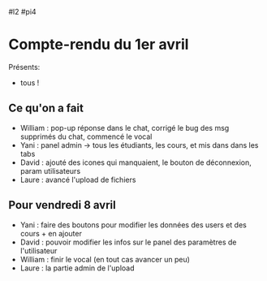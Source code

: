 #l2
#pi4

# Compte-rendu du 1er avril

Présents:
- tous !

## Ce qu'on a fait
- William : pop-up réponse dans le chat, corrigé le bug des msg supprimés du chat, commencé le vocal
- Yani : panel admin -> tous les étudiants, les cours, et mis dans dans les tabs
- David : ajouté des icones qui manquaient, le bouton de déconnexion, param utilisateurs
- Laure : avancé l'upload de fichiers

## Pour vendredi 8 avril
- Yani : faire des boutons pour modifier les données des users et des cours + en ajouter
- David : pouvoir modifier les infos sur le panel des paramètres de l'utilisateur
- William : finir le vocal (en tout cas avancer un peu)
- Laure : la partie admin de l'upload